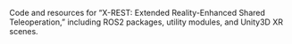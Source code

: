 Code and resources for “X-REST: Extended Reality-Enhanced Shared Teleoperation,” including ROS2 packages, utility modules, and Unity3D XR scenes. 
